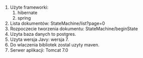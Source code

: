 1. Użyte frameworki:
	1. hibernate
	2. spring
2. Lista dokumentów: StateMachine/list?page=0
2. Rozpoczecie tworzenia dokumentu: StateMachine/beginState
3. Uzyta baza danych to postgres.
4. Uzyta wersja Javy: wersja 7.
5. Do wlaczenia bibliotek zostal uzyty maven.
6. Serwer aplikacji: Tomcat 7.0
